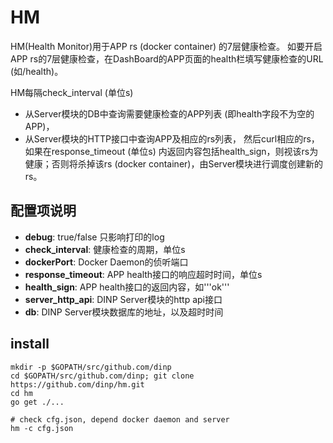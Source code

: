 HM
==========

HM(Health Monitor)用于APP rs (docker container) 的7层健康检查。
如要开启APP rs的7层健康检查，在DashBoard的APP页面的health栏填写健康检查的URL (如/health)。

HM每隔check_interval (单位s)
- 从Server模块的DB中查询需要健康检查的APP列表 (即health字段不为空的APP)，
- 从Server模块的HTTP接口中查询APP及相应的rs列表，
然后curl相应的rs，如果在response_timeout (单位s) 内返回内容包括health_sign，则视该rs为健康；否则将杀掉该rs (docker container)，由Server模块进行调度创建新的rs。

## 配置项说明

- **debug**: true/false 只影响打印的log
- **check_interval**: 健康检查的周期，单位s
- **dockerPort**: Docker Daemon的侦听端口
- **response_timeout**: APP health接口的响应超时时间，单位s
- **health_sign**: APP health接口的返回内容，如'''ok'''
- **server_http_api**: DINP Server模块的http api接口
- **db**: DINP Server模块数据库的地址，以及超时时间

## install

```
mkdir -p $GOPATH/src/github.com/dinp
cd $GOPATH/src/github.com/dinp; git clone https://github.com/dinp/hm.git
cd hm
go get ./...

# check cfg.json, depend docker daemon and server
hm -c cfg.json
```
